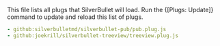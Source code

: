 This file lists all plugs that SilverBullet will load. Run the {[Plugs: Update]} command to update and reload this list of plugs.

```yaml
- github:silverbulletmd/silverbullet-pub/pub.plug.js
- github:joekrill/silverbullet-treeview/treeview.plug.js
```